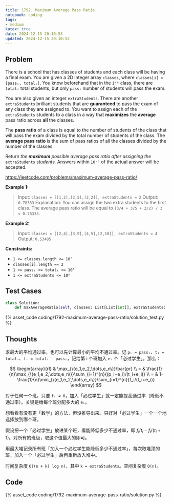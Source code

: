 ```yaml
---
title: 1792. Maximum Average Pass Ratio
notebook: coding
tags:
- medium
katex: true
date: 2024-12-15 20:10:53
updated: 2024-12-15 20:10:53
---
```

## Problem

There is a school that has classes of students and each class will be having a final exam. You are given a 2D integer array `classes`, where `classes[i] = [passᵢ, totalᵢ]`. You know beforehand that in the `iᵗʰ` class, there are `totalᵢ` total students, but only `passᵢ` number of students will pass the exam.

You are also given an integer `extraStudents`. There are another `extraStudents` brilliant students that are **guaranteed** to pass the exam of any class they are assigned to. You want to assign each of the `extraStudents` students to a class in a way that **maximizes** the **average** pass ratio across **all** the classes.

The **pass ratio** of a class is equal to the number of students of the class that will pass the exam divided by the total number of students of the class. The **average pass ratio** is the sum of pass ratios of all the classes divided by the number of the classes.

Return _the **maximum** possible average pass ratio after assigning the_ `extraStudents` _students._ Answers within `10⁻⁵` of the actual answer will be accepted.

<https://leetcode.com/problems/maximum-average-pass-ratio/>

**Example 1:**

> Input: `classes = [[1,2],[3,5],[2,2]], extraStudents = 2`
> Output: `0.78333`
> Explanation: You can assign the two extra students to the first class. The average pass ratio will be equal to `(3/4 + 3/5 + 2/2) / 3 = 0.78333`.

**Example 2:**

> Input: `classes = [[2,4],[3,9],[4,5],[2,10]], extraStudents = 4`
> Output: `0.53485`

**Constraints:**

- `1 <= classes.length <= 10⁵`
- `classes[i].length == 2`
- `1 <= passᵢ <= totalᵢ <= 10⁵`
- `1 <= extraStudents <= 10⁵`

## Test Cases

``` python
class Solution:
    def maxAverageRatio(self, classes: List[List[int]], extraStudents: int) -> float:
```

{% asset_code coding/1792-maximum-average-pass-ratio/solution_test.py %}

## Thoughts

求最大的平均通过率，也可以先计算最小的平均不通过率。记 `pᵢ = passᵢ`、`tᵢ = totalᵢ`、`fᵢ = totalᵢ - passᵢ`，记给第 i 个班加入 `eᵢ` 个「必过学生」，那么：

$$
\begin{array}{rl}
  & \max_{\{e_1,e_2,\dots,e_n\}}\bar{pr} \\
  = & \frac{1}{n}\max_{\{e_1,e_2,\dots,e_n\}}\sum_{i=1}^{n}{(p_i+e_i)/(t_i+e_i)} \\
  = & 1-\frac{1}{n}\min_{\{e_1,e_2,\dots,e_n\}}\sum_{i=1}^{n}{f_i/(t_i+e_i)}
\end{array}
$$

对于任何一个班，只要 `fᵢ ≠ 0`，加入「必过学生」就一定能提高通过率（降低不通过率）。关键是给每个班分配多大的 `eᵢ`。

想看看有没有更「数学」的方法，但没推导出来。只好对「必过学生」一个一个地选择放到哪个班。

假设把一个「必过学生」放进某个班，看能降低多少不通过率，即 $f_i/t_i-f_i/(t_i+1)$。对所有的班级，取这个值最大的即可。

用最大堆记录所有班「加入一个必过学生能降低多少不通过率」，每次取堆顶的班，加入一个「必过学生」后再重新放入堆中。

时间复杂度 `O((n + k) log n)`，其中 `k = extraStudents`。空间复杂度 `O(n)`。

## Code

{% asset_code coding/1792-maximum-average-pass-ratio/solution.py %}
